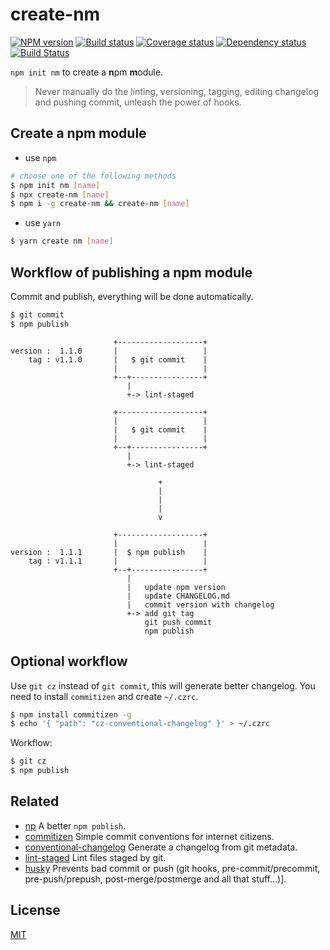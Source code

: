 # create-nm

[![NPM version][npm-image]][npm-url]
[![Build status][travis-image]][travis-url]
[![Coverage status][codecov-image]][codecov-url]
[![Dependency status][daviddm-image]][daviddm-url]
[![Build Status](https://dev.azure.com/zhangyuheng-azure/zhangyuheng/_apis/build/status/MarmotHQ.create-nm?branchName=master)](https://dev.azure.com/zhangyuheng-azure/zhangyuheng/_build/latest?definitionId=1&branchName=master)

`npm init nm` to create a **n**pm **m**odule.

> Never manually do the linting, versioning, tagging, editing changelog and pushing commit, unleash the power of hooks.

## Create a npm module

- use `npm`

```bash
# choose one of the following methods
$ npm init nm [name]
$ npx create-nm [name]
$ npm i -g create-nm && create-nm [name]
```

- use `yarn`

```bash
$ yarn create nm [name]
```

## Workflow of publishing a npm module

Commit and publish, everything will be done automatically.

```bash
$ git commit
$ npm publish
```

```
                       +-------------------+
version :  1.1.0       |                   |
    tag : v1.1.0       |   $ git commit    |
                       |                   |
                       +--+----------------+
                          |
                          +-> lint-staged

                       +-------------------+
                       |                   |
                       |   $ git commit    |
                       |                   |
                       +--+----------------+
                          |
                          +-> lint-staged

                                 +
                                 |
                                 |
                                 |
                                 v

                       +-------------------+
                       |                   |
version :  1.1.1       |  $ npm publish    |
    tag : v1.1.1       |                   |
                       +--+----------------+
                          |
                          |   update npm version
                          |   update CHANGELOG.md
                          |   commit version with changelog
                          +-> add git tag
                              git push commit
                              npm publish
```

## Optional workflow

Use `git cz` instead of `git commit`, this will generate better changelog.
You need to install `commitizen` and create `~/.czrc`.

```bash
$ npm install commitizen -g
$ echo '{ "path": "cz-conventional-changelog" }' > ~/.czrc
```

Workflow:

```bash
$ git cz
$ npm publish
```

## Related

- [np](https://github.com/sindresorhus/np) A better `npm publish`.
- [commitizen](https://github.com/commitizen/cz-cli) Simple commit conventions for internet citizens.
- [conventional-changelog](https://www.npmjs.com/package/conventional-changelog-cli) Generate a changelog from git metadata.
- [lint-staged](https://github.com/okonet/lint-staged) Lint files staged by git.
- [husky](https://github.com/typicode/husky) Prevents bad commit or push (git hooks, pre-commit/precommit, pre-push/prepush, post-merge/postmerge and all that stuff...)].

## License

[MIT](http://opensource.org/licenses/MIT)

[npm-image]: https://img.shields.io/npm/v/create-nm.svg?style=flat-square&logo=npm
[npm-url]: https://npmjs.org/package/create-nm
[travis-image]: https://img.shields.io/travis/MarmotHQ/create-nm/master.svg?style=flat-square&logo=travis
[travis-url]: https://travis-ci.org/MarmotHQ/create-nm
[codecov-image]: https://img.shields.io/codecov/c/github/MarmotHQ/create-nm/master.svg?style=flat-square&logo=javascript
[codecov-url]: https://codecov.io/gh/MarmotHQ/create-nm
[daviddm-image]: https://img.shields.io/david/MarmotHQ/create-nm.svg?style=flat-square
[daviddm-url]: https://david-dm.org/MarmotHQ/create-nm
